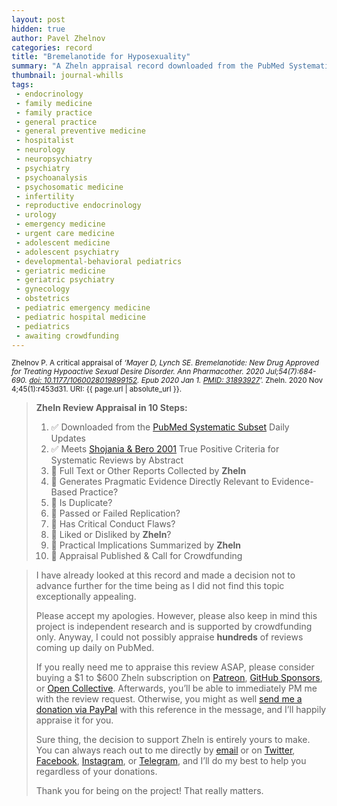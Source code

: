 ```yaml
---
layout: post
hidden: true
author: Pavel Zhelnov
categories: record
title: "Bremelanotide for Hyposexuality"
summary: "A Zheln appraisal record downloaded from the PubMed Systematic Subset daily updates."
thumbnail: journal-whills
tags:
 - endocrinology
 - family medicine
 - family practice
 - general practice
 - general preventive medicine
 - hospitalist
 - neurology
 - neuropsychiatry
 - psychiatry
 - psychoanalysis
 - psychosomatic medicine
 - infertility
 - reproductive endocrinology
 - urology
 - emergency medicine
 - urgent care medicine
 - adolescent medicine
 - adolescent psychiatry
 - developmental-behavioral pediatrics
 - geriatric medicine
 - geriatric psychiatry
 - gynecology
 - obstetrics
 - pediatric emergency medicine
 - pediatric hospital medicine
 - pediatrics
 - awaiting crowdfunding
---
```


<small id="citation">Zhelnov P. A critical appraisal of _‘Mayer D, Lynch SE. Bremelanotide: New Drug Approved for Treating Hypoactive Sexual Desire Disorder. Ann Pharmacother. 2020 Jul;54(7):684-690. [doi: 10.1177/1060028019899152](https://doi.org/10.1177/1060028019899152). Epub 2020 Jan 1. [PMID: 31893927](https://pubmed.gov/31893927)’._ Zheln. 2020 Nov 4;45(1):r453d31. URI: {{ page.url | absolute_url }}.</small>

> **Zheln Review Appraisal in 10 Steps:**
>
> 1. ✅ Downloaded from the [PubMed Systematic Subset](https://github.com/p1m-ortho/qs-global-ortho-search-queries/blob/global-sr-query/README.md) Daily Updates
> 2. ✅ Meets [Shojania & Bero 2001](https://www.researchgate.net/publication/11820967_Taking_Advantage_of_the_Explosion_of_Systematic_Reviews_An_Efficient_MEDLINE_Search_Strategy) True Positive Criteria for Systematic Reviews by Abstract
> 3. 🔄 Full Text or Other Reports Collected by **Zheln**
> 4. 🔄 Generates Pragmatic Evidence Directly Relevant to Evidence-Based Practice?
> 5. 🔄 Is Duplicate?
> 6. 🔄 Passed or Failed Replication?
> 7. 🔄 Has Critical Conduct Flaws?
> 8. 🔄 Liked or Disliked by **Zheln**?
> 9. 🔄 Practical Implications Summarized by **Zheln**
> 10. 🔄 Appraisal Published & Call for Crowdfunding

> I have already looked at this record and made a decision not to advance further for the time being as I did not find this topic exceptionally appealing.
>
> Please accept my apologies. However, please also keep in mind this project is independent research and is supported by crowdfunding only. Anyway, I could not possibly appraise **hundreds** of reviews coming up daily on PubMed.
> 
> If you really need me to appraise this review ASAP, please consider buying a $1 to $600 Zheln subscription on [Patreon](https://patreon.com/zheln), [GitHub Sponsors](https://github.com/sponsors/drzhelnov), or [Open Collective](https://opencollective.com/zheln). Afterwards, you’ll be able to immediately PM me with the review request. Otherwise, you might as well [send me a donation via PayPal](https://paypal.me/pjelnov) with this reference in the message, and I’ll happily appraise it for you.
> 
> Sure thing, the decision to support Zheln is entirely yours to make. You can always reach out to me directly by [email](mailto:pavel@zheln.com) or on [Twitter](https://twitter.com/drzhelnov), [Facebook](https://facebook.com/drzhelnov), [Instagram](https://instagram.com/igzheln), or [Telegram](https://t.me/drzhelnov), and I’ll do my best to help you regardless of your donations.
> 
> Thank you for being on the project! That really matters.
